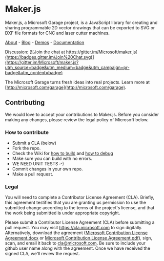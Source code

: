 # Maker.js

Maker.js, a Microsoft Garage project, is a JavaScript library for creating and sharing programmable 2D vector drawings that can be exported to SVG or DXF file formats for CNC and laser cutter machines.

[About](http://microsoft.github.io/maker.js/about/) - [Blog](http://microsoft.github.io/maker.js/) -  [Demos](http://microsoft.github.io/maker.js/demos/) - [Documentation](http://microsoft.github.io/maker.js/docs/)

Discussion: [![Join the chat at https://gitter.im/Microsoft/maker.js](https://badges.gitter.im/Join%20Chat.svg)](https://gitter.im/Microsoft/maker.js?utm_source=badge&utm_medium=badge&utm_campaign=pr-badge&utm_content=badge)

The Microsoft Garage turns fresh ideas into real projects. Learn more at [http://microsoft.com/garage](http://microsoft.com/garage).

## Contributing
We would love to accept your contributions to Maker.js. Before you consider making any changes, please review the legal policy of Microsoft below.

### How to contribute
* Submit a CLA (below)
* Fork the repo.
* Check the Wiki for [how to build](https://github.com/Microsoft/Maker.js/wiki/Contributors-Build) and [how to debug](https://github.com/Microsoft/Maker.js/wiki/Contributors-Debug)
* Make sure you can build with no errors.
* WE NEED UNIT TESTS :-)
* Commit changes in your own repo.
* Make a pull request.

### Legal
You will need to complete a Contributor License Agreement (CLA). Briefly, this agreement testifies that you are granting us permission to use the submitted change according to the terms of the project's license, and that the work being submitted is under appropriate copyright.

Please submit a Contributor License Agreement (CLA) before submitting a pull request. You may visit https://cla.microsoft.com to sign digitally. Alternatively, download the agreement ([Microsoft Contribution License Agreement.docx](https://www.codeplex.com/Download?ProjectName=typescript&DownloadId=822190) or [Microsoft Contribution License Agreement.pdf](https://www.codeplex.com/Download?ProjectName=typescript&DownloadId=921298)), sign, scan, and email it back to <cla@microsoft.com>. Be sure to include your github user name along with the agreement. Once we have received the signed CLA, we'll review the request.
